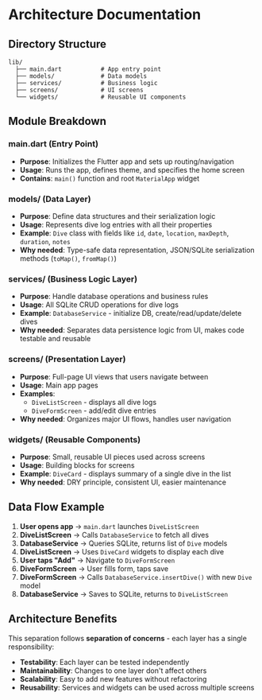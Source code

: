 # Architecture Documentation

## Directory Structure

```
lib/
  ├── main.dart           # App entry point
  ├── models/             # Data models
  ├── services/           # Business logic
  ├── screens/            # UI screens
  └── widgets/            # Reusable UI components
```

## Module Breakdown

### **main.dart** (Entry Point)
- **Purpose**: Initializes the Flutter app and sets up routing/navigation
- **Usage**: Runs the app, defines theme, and specifies the home screen
- **Contains**: `main()` function and root `MaterialApp` widget

### **models/** (Data Layer)
- **Purpose**: Define data structures and their serialization logic
- **Usage**: Represents dive log entries with all their properties
- **Example**: `Dive` class with fields like `id`, `date`, `location`, `maxDepth`, `duration`, `notes`
- **Why needed**: Type-safe data representation, JSON/SQLite serialization methods (`toMap()`, `fromMap()`)

### **services/** (Business Logic Layer)
- **Purpose**: Handle database operations and business rules
- **Usage**: All SQLite CRUD operations for dive logs
- **Example**: `DatabaseService` - initialize DB, create/read/update/delete dives
- **Why needed**: Separates data persistence logic from UI, makes code testable and reusable

### **screens/** (Presentation Layer)
- **Purpose**: Full-page UI views that users navigate between
- **Usage**: Main app pages
- **Examples**:
  - `DiveListScreen` - displays all dive logs
  - `DiveFormScreen` - add/edit dive entries
- **Why needed**: Organizes major UI flows, handles user navigation

### **widgets/** (Reusable Components)
- **Purpose**: Small, reusable UI pieces used across screens
- **Usage**: Building blocks for screens
- **Example**: `DiveCard` - displays summary of a single dive in the list
- **Why needed**: DRY principle, consistent UI, easier maintenance

## Data Flow Example

1. **User opens app** → `main.dart` launches `DiveListScreen`
2. **DiveListScreen** → Calls `DatabaseService` to fetch all dives
3. **DatabaseService** → Queries SQLite, returns list of `Dive` models
4. **DiveListScreen** → Uses `DiveCard` widgets to display each dive
5. **User taps "Add"** → Navigate to `DiveFormScreen`
6. **DiveFormScreen** → User fills form, taps save
7. **DiveFormScreen** → Calls `DatabaseService.insertDive()` with new `Dive` model
8. **DatabaseService** → Saves to SQLite, returns to `DiveListScreen`

## Architecture Benefits

This separation follows **separation of concerns** - each layer has a single responsibility:

- **Testability**: Each layer can be tested independently
- **Maintainability**: Changes to one layer don't affect others
- **Scalability**: Easy to add new features without refactoring
- **Reusability**: Services and widgets can be used across multiple screens
